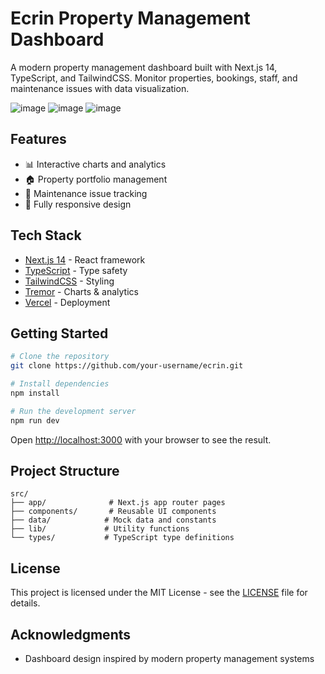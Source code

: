 # Ecrin Property Management Dashboard

A modern property management dashboard built with Next.js 14, TypeScript, and TailwindCSS. Monitor properties, bookings, staff, and maintenance issues with data visualization.

![image](https://github.com/user-attachments/assets/5ee623e9-8418-4191-8119-0f766c0a92ae)
![image](https://github.com/user-attachments/assets/aa3ac011-0cde-45c7-8065-17e30351cff7)
![image](https://github.com/user-attachments/assets/6da977ca-ad75-4306-89ca-cc98bf09f51b)


## Features

- 📊 Interactive charts and analytics
- 🏠 Property portfolio management
- 🔧 Maintenance issue tracking
- 📱 Fully responsive design

## Tech Stack

- [Next.js 14](https://nextjs.org/) - React framework
- [TypeScript](https://www.typescriptlang.org/) - Type safety
- [TailwindCSS](https://tailwindcss.com/) - Styling
- [Tremor](https://www.tremor.so/) - Charts & analytics
- [Vercel](https://vercel.com/) - Deployment

## Getting Started

```bash
# Clone the repository
git clone https://github.com/your-username/ecrin.git

# Install dependencies
npm install

# Run the development server
npm run dev
```

Open [http://localhost:3000](http://localhost:3000) with your browser to see the result.

## Project Structure

```
src/
├── app/              # Next.js app router pages
├── components/       # Reusable UI components
├── data/            # Mock data and constants
├── lib/             # Utility functions
└── types/           # TypeScript type definitions
```

## License

This project is licensed under the MIT License - see the [LICENSE](LICENSE) file for details.

## Acknowledgments

- Dashboard design inspired by modern property management systems
